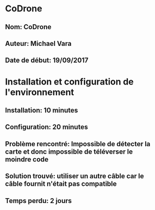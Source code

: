 # CoDrone



## Nom: CoDrone
## Auteur: Michael Vara
## Date de début: 19/09/2017



# Installation et configuration de l'environnement
## Installation: 10 minutes
## Configuration: 20 minutes

## Problème rencontré: Impossible de détecter la carte et donc impossible de téléverser le moindre code
## Solution trouvé: utiliser un autre câble car le câble fournit n'était pas compatible
## Temps perdu: 2 jours
